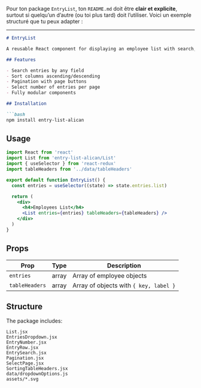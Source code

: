 Pour ton package `EntryList`, ton `README.md` doit être **clair et explicite**, surtout si quelqu’un d’autre (ou toi plus tard) doit l’utiliser. Voici un exemple structuré que tu peux adapter :

---

````md
# EntryList

A reusable React component for displaying an employee list with search, sorting, pagination, and entries-per-page dropdown.

## Features

- Search entries by any field
- Sort columns ascending/descending
- Pagination with page buttons
- Select number of entries per page
- Fully modular components

## Installation

```bash
npm install entry-list-alican
````

## Usage

```jsx
import React from 'react'
import List from 'entry-list-alican/List'
import { useSelector } from 'react-redux'
import tableHeaders from '../data/tableHeaders'

export default function EntryList() {
  const entries = useSelector((state) => state.entries.list)

  return (
    <div>
      <h4>Employees List</h4>
      <List entries={entries} tableHeaders={tableHeaders} />
    </div>
  )
}
```

## Props

| Prop           | Type  | Description                            |
| -------------- | ----- | -------------------------------------- |
| `entries`      | array | Array of employee objects              |
| `tableHeaders` | array | Array of objects with `{ key, label }` |

## Structure

The package includes:

```
List.jsx
EntriesDropdown.jsx
EntryNumber.jsx
EntryRow.jsx
EntrySearch.jsx
Pagination.jsx
SelectPage.jsx
SortingTableHeaders.jsx
data/dropdownOptions.js
assets/*.svg
```